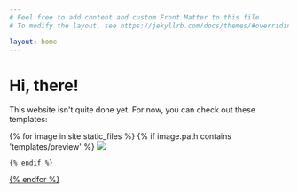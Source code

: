 ```yaml
---
# Feel free to add content and custom Front Matter to this file.
# To modify the layout, see https://jekyllrb.com/docs/themes/#overriding-theme-defaults

layout: home
---
```


# Hi, there!

This website isn't quite done yet. For now, you can check out these templates:

<div class="padding"></div>

<div class="template_container">
{% for image in site.static_files %}
    {% if image.path contains 'templates/preview' %}

<!-- Jekyll is silly and doesn't allow indentation here-->
<a href="{{ site.baseurl }}/templates/{{ image.name }}">
<img src="{{ site.baseurl }}{{ image.path }}" class="tilehome" />

    {% endif %}
{% endfor %}

<!-- Jekyll is silly and doesn't want me to close the div tag-->

<div class="padding"></div>
